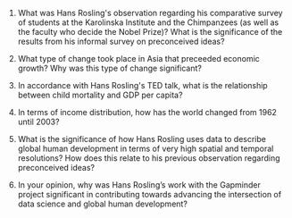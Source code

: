 1. What was Hans Rosling's observation regarding his comparative survey of students at the Karolinska Institute and the Chimpanzees (as well as the faculty who decide the Nobel Prize)? What is the significance of the results from his informal survey on preconceived ideas?

2. What type of change took place in Asia that preceeded economic growth? Why was this type of change significant?

3. In accordance with Hans Rosling's TED talk, what is the relationship between child mortality and GDP per capita?

4. In terms of income distribution, how has the world changed from 1962 until 2003?

5. What is the significance of how Hans Rosling uses data to describe global human development in terms of very high spatial and temporal resolutions? How does this relate to his previous observation regarding preconceived ideas?

6. In your opinion, why was Hans Rosling’s work with the Gapminder project significant in contributing towards advancing the intersection of data science and global human development?
